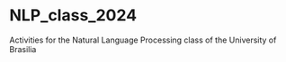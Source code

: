 # NLP_class_2024

Activities for the Natural Language Processing class of the University of Brasilia